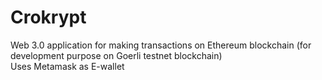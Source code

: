 # Crokrypt

Web 3.0 application for making transactions on Ethereum blockchain (for development purpose on Goerli testnet blockchain)\
Uses Metamask as E-wallet 
